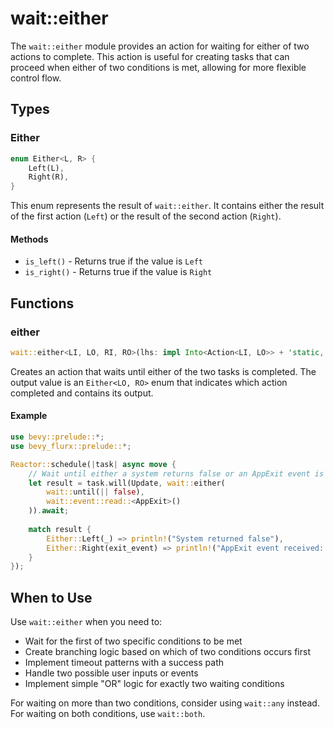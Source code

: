 # wait::either

The `wait::either` module provides an action for waiting for either of two actions to complete. This action is useful for creating tasks that can proceed when either of two conditions is met, allowing for more flexible control flow.

## Types

### Either

```rust
enum Either<L, R> {
    Left(L),
    Right(R),
}
```

This enum represents the result of `wait::either`. It contains either the result of the first action (`Left`) or the result of the second action (`Right`).

#### Methods

- `is_left()` - Returns true if the value is `Left`
- `is_right()` - Returns true if the value is `Right`

## Functions

### either

```rust
wait::either<LI, LO, RI, RO>(lhs: impl Into<Action<LI, LO>> + 'static, rhs: impl Into<Action<RI, RO>> + 'static) -> Action<(LI, RI), Either<LO, RO>>
```

Creates an action that waits until either of the two tasks is completed. The output value is an `Either<LO, RO>` enum that indicates which action completed and contains its output.

#### Example

```rust
use bevy::prelude::*;
use bevy_flurx::prelude::*;

Reactor::schedule(|task| async move {
    // Wait until either a system returns false or an AppExit event is received
    let result = task.will(Update, wait::either(
        wait::until(|| false),
        wait::event::read::<AppExit>()
    )).await;
    
    match result {
        Either::Left(_) => println!("System returned false"),
        Either::Right(exit_event) => println!("AppExit event received: {:?}", exit_event),
    }
});
```

## When to Use

Use `wait::either` when you need to:
- Wait for the first of two specific conditions to be met
- Create branching logic based on which of two conditions occurs first
- Implement timeout patterns with a success path
- Handle two possible user inputs or events
- Implement simple "OR" logic for exactly two waiting conditions

For waiting on more than two conditions, consider using `wait::any` instead. For waiting on both conditions, use `wait::both`.